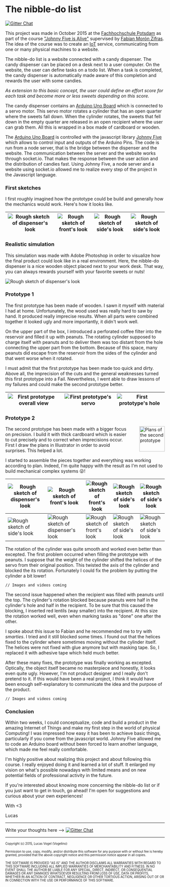 # The nibble-do list  

[![Gitter Chat](https://badges.gitter.im/vogelino/nibble-do-list.svg)](https://gitter.im/vogelino/nibble-do-list)  

This project was made in October 2015 at the [Fachhochschule Potsdam](http://www.fh-potsdam.de) as part of the course ["Johnny Five is Alive"](https://fhp.incom.org/workspace/6174/5) supervised by [Fabian Morón Zifras](https://fhp.incom.org/profil/270). The idea of the course was to create an [IoT](https://en.wikipedia.org/wiki/Internet_of_Things) service, communicating from one or many physical machines to a website.

The nibble-do list is a website connected with a candy dispenser. The candy dispenser can be placed on a desk next to a user computer. On the website, the user can define tasks on a todo list. When a task is completed, the candy dispenser is automatically made aware of this completion and rewards the user with some candies.

_As extension to this basic concept, the user could define an effort score for each task and become more or less sweets depending on this score._

The candy dispenser contains an [Arduino Uno Board](https://www.arduino.cc/en/Main/ArduinoBoardUno) which is connected to a servo motor. This servo motor rotates a cylinder that has an open quarter where the sweets fall down. When the cylinder rotates, the sweets that fell down in the empty quarter are released in an open recipient where the user can grab them. All this is wrapped in a box made of cardboard or wooden.

The [Arduino Uno Board](https://www.arduino.cc/en/Main/ArduinoBoardUno) is controlled with the javascript library [Johnny Five](http://johnny-five.io) which allows to control input and outputs of the Arduino Pins. The code is run from a node server, that is the bridge between the dispenser and the website. The communication between the server and the website works through socket.io. That makes the response between the user action and the distribution of candies fast.
Using Johnny Five, a node server and a website using socket.io allowed me to realize every step of the project in the Javascript language.

### First sketches
I first roughly imagined how the prototype could be build and generally how the mechanics would work. Here's how it looks like.

|<img src="http://demo.vogelino.com/nibble-do-list/sketch-3d-view.jpg" alt="Rough sketch of dispenser's look"/>|<img src="http://demo.vogelino.com/nibble-do-list/sketch-front-view.jpg" alt="Rough sketch of front's look"/>|<img src="http://demo.vogelino.com/nibble-do-list/sketch-side-view.jpg" alt="Rough sketch of side's look"/>|<img src="http://demo.vogelino.com/nibble-do-list/sketch-list-view.jpg"  alt="Rough sketch of side's look"/>|
|---|---|---|---|

### Realistic simulation
This simulation was made with Adobe Photoshop in order to visualize how the final product could look like in a real environment. Here, the nibble-do dispenser is a nice wooden object placed next to your work desk. That way, you can always rewards yourself with your favorite sweets or nuts!

<img src="http://demo.vogelino.com/nibble-do-list/realistic-simulation.jpg" alt="Rough sketch of dispenser's look"/>

### Prototype 1
The first prototype has been made of wooden. I sawn it myself with material I had at home. Unfortunately, the wood used was really hard to saw by hand. It produced really imprecise results. When all parts were combined together it looked ugly and more importantly, it didn't work well.

On the upper part of the box, I introduced a perforated coffee filter into the reservoir and filled it up with peanuts. The rotating cylinder supposed to charge itself with peanuts and to deliver them was too distant from the hole connecting the upper part from the bottom. Because of this space, many peanuts did escape from the reservoir from the sides of the cylinder and that went worse when it rotated.

I must admit that the first prototype has been made too quick and dirty. Above all, the imprecision of the cuts and the general weaknesses turned this first prototype into a Fail. Nevertheless, I went able to draw lessons of my failures and could make the second prototype better.

|<img src="http://demo.vogelino.com/nibble-do-list/prototype-v1-overview.jpg" alt="First prototype overall view"/>|<img src="http://demo.vogelino.com/nibble-do-list/prototype-v1-servo.jpg" alt="First prototype's servo"/>|<img src="http://demo.vogelino.com/nibble-do-list/prototype-v1-hole.jpg" alt="First prototype's hole"/>|
|---|---|---|

### Prototype 2

<img src="http://demo.vogelino.com/nibble-do-list/prototype-v2-plans.jpg" height="80" style="float: right; margin-left: 30px;" alt="Plans of the second prototype"/>

The second prototype has been made with a bigger focus on precision. I build it with thick cardboard which is easier to cut precisely and to correct when imprecisions occur. First I draw the plans in Illustrator in order to avoid surprises. This helped a lot.

I started to assemble the pieces together and everything was working according to plan. Indeed, I'm quite happy with the result as I'm not used to build mechanical complex systems :stuck_out_tongue_winking_eye:!


|<img src="http://demo.vogelino.com/nibble-do-list/prototype-v2-cutting-work.jpg" alt="Rough sketch of dispenser's look"/>|<img src="http://demo.vogelino.com/nibble-do-list/prototype-v2-box-structure.jpg" alt="Rough sketch of front's look"/>|<img src="http://demo.vogelino.com/nibble-do-list/prototype-v2-first-pieces.jpg" alt="Rough sketch of front's look"/>|<img src="http://demo.vogelino.com/nibble-do-list/prototype-v2-cylinder-unmounted.jpg" alt="Rough sketch of side's look"/>|<img src="http://demo.vogelino.com/nibble-do-list/prototype-v2-cylinder-mounted.jpg"  alt="Rough sketch of side's look"/>|
|---|---|---|---|---|
|<img src="http://demo.vogelino.com/nibble-do-list/prototype-v2-bones-view.jpg"  alt="Rough sketch of side's look"/>|<img src="http://demo.vogelino.com/nibble-do-list/prototype-v2-overview.jpg" alt="Rough sketch of dispenser's look"/>|<img src="http://demo.vogelino.com/nibble-do-list/prototype-v2-bird-view.jpg" alt="Rough sketch of front's look"/>|<img src="http://demo.vogelino.com/nibble-do-list/prototype-v2-entrance-open.jpg" alt="Rough sketch of side's look"/>|<img src="http://demo.vogelino.com/nibble-do-list/prototype-v2-entrance-closed.jpg"  alt="Rough sketch of side's look"/>|


The rotation of the cylinder was quite smooth and worked even better than excepted. The first problem occurred when filling the prototype with peanuts. I suppose that the weight of the cylinder shifted the helices of the servo from their original position. This twisted the axis of the cylinder and blocked the its rotation. Fortunately I could fix the problem by putting the cylinder a bit lower!

```
// Images and videos coming
```

The second issue happened when the recipient was filled with peanuts until the top. The cylinder's rotation blocked because peanuts were half in the cylinder's hole and half in the recipient. To be sure that this caused the blocking, I inserted red lentils (way smaller) into the recipient. At this size the rotation worked well, even when marking tasks as "done" one after the other.

I spoke about this issue to Fabian and he recommended me to try with _smarties_. I tried and it still blocked some times. I found out that the helices fixed to the cylinder where sometimes moving without the cylinder itself. The helices were not fixed with glue anymore but with masking tape. So, I replaced it with adhesive tape which held much better.

After these many fixes, the prototype was finally working as excepted. Optically, the object itself became no masterpiece and honestly, it looks even quite ugly. However, I'm not product designer and I really don't pretend to it. If this would have been a real project, I think it would have been enough self-explanatory to communicate the idea and the purpose of the product.

```
// Images and videos coming
```

### Conclusion
Within two weeks, I could conceptualize, code and build a product in the amazing Internet of Things and make my first step in the world of physical Computing! I was impressed how easy it has been to achieve basic things, particularly if you come from the javascript world. Johnny Five allowed me to code an Arduino board without been forced to learn another language, which made me feel really comfortable.

I'm highly positive about realizing this project and about following this course. I really enjoyed doing it and learned a lot of stuff. It enlarged my vision on what's possible nowadays with limited means and on new potential fields of professional activity in the future.

If you're interested about knowing more concerning the nibble-do list or if you just want to get in touch, go ahead! I'm open for suggestions and curious about your own experiences!

With <3

Lucas

---

Write your thoughts here ––>
[![Gitter Chat](https://badges.gitter.im/vogelino/nibble-do-list.svg)](https://gitter.im/vogelino/nibble-do-list)

---

<sub><sup>Copyright (c) 2015, Lucas Vogel (Vogelino)</sub></sup>

<sub><sup>Permission to use, copy, modify, and/or distribute this software for any
purpose with or without fee is hereby granted, provided that the above
copyright notice and this permission notice appear in all copies.</sub></sup>

<sub><sup>THE SOFTWARE IS PROVIDED "AS IS" AND THE AUTHOR DISCLAIMS ALL WARRANTIES
WITH REGARD TO THIS SOFTWARE INCLUDING ALL IMPLIED WARRANTIES OF
MERCHANTABILITY AND FITNESS. IN NO EVENT SHALL THE AUTHOR BE LIABLE FOR
ANY SPECIAL, DIRECT, INDIRECT, OR CONSEQUENTIAL DAMAGES OR ANY DAMAGES
WHATSOEVER RESULTING FROM LOSS OF USE, DATA OR PROFITS, WHETHER IN AN
ACTION OF CONTRACT, NEGLIGENCE OR OTHER TORTIOUS ACTION, ARISING OUT OF
OR IN CONNECTION WITH THE USE OR PERFORMANCE OF THIS SOFTWARE.</sub></sup>

